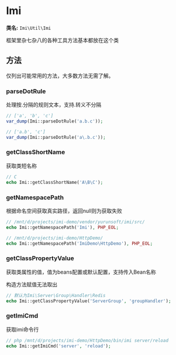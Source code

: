 # Imi

**类名:** `Imi\Util\Imi`

框架里杂七杂八的各种工具方法基本都放在这个类

## 方法

仅列出可能常用的方法，大多数方法无需了解。

### parseDotRule

处理按.分隔的规则文本，支持\.转义不分隔

```php
// ['a', 'b', 'c']
var_dump(Imi::parseDotRule('a.b.c'));

// ['a.b', 'c']
var_dump(Imi::parseDotRule('a\.b.c'));
```

### getClassShortName

获取类短名称

```php
// C
echo Imi::getClassShortName('A\B\C');
```

### getNamespacePath

根据命名空间获取真实路径，返回null则为获取失败

```php
// /mnt/d/projects/imi-demo/vendor/yurunsoft/imi/src/
echo Imi::getNamespacePath('Imi'), PHP_EOL;

// /mnt/d/projects/imi-demo/HttpDemo/
echo Imi::getNamespacePath('ImiDemo\HttpDemo'), PHP_EOL;
```

### getClassPropertyValue

获取类属性的值，值为beans配置或默认配置，支持传入Bean名称

构造方法赋值无法取出

```php
// 默认为Imi\Server\Group\Handler\Redis
echo Imi::getClassPropertyValue('ServerGroup', 'groupHandler');
```

### getImiCmd

获取imi命令行

```php
// php /mnt/d/projects/imi-demo/HttpDemo/bin/imi server/reload
echo Imi::getImiCmd('server', 'reload');
```
